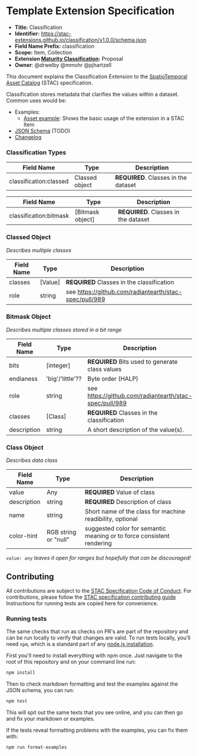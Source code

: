 # Template Extension Specification

- **Title:** Classification
- **Identifier:** <https://stac-extensions.github.io/classification/v1.0.0/schema.json>
- **Field Name Prefix:** classification
- **Scope:** Item, Collection
- **Extension [Maturity Classification](https://github.com/radiantearth/stac-spec/tree/master/extensions/README.md#extension-maturity):** Proposal
- **Owner**: @drwelby @mmohr @pjhartzell 

This document explains the Classification Extension to the [SpatioTemporal Asset Catalog](https://github.com/radiantearth/stac-spec) (STAC) specification.

Classification stores metadata that clarifies the values within a dataset. Common uses would be:

- Examples:
  - [Asset example](examples/asset-single-band.json): Shows the basic usage of the extension in a STAC Item
- [JSON Schema](json-schema/schema.json) (TODO)
- [Changelog](./CHANGELOG.md)


### Classification Types

| Field Name           | Type                      | Description |
| -------------------- | ------------------------- | ----------- |
| classification:classed  | Classed object        | **REQUIRED**. Classes in the dataset |

| Field Name           | Type                      | Description |
| -------------------- | ------------------------- | ----------- |
| classification:bitmask   | [Bitmask object]        | **REQUIRED**. Classes in the dataset |

### Classed Object

_Describes multiple classes_

| Field Name           | Type                      | Description |
| -------------------- | ------------------------- | ----------- |
| classes | [Value] | **REQUIRED** Classes in the classification |
| role| string | see https://github.com/radiantearth/stac-spec/pull/989 |

### Bitmask Object

_Describes multiple classes stored in a bit range_

| Field Name           | Type                      | Description |
| -------------------- | ------------------------- | ----------- |
| bits | [integer] | **REQUIRED** Bits used to generate class values|
| endianess | 'big'/'little'?? | Byte order (HALP)| 
| role | string | see https://github.com/radiantearth/stac-spec/pull/989 |
| classes | [Class] | **REQUIRED** Classes in the classification |
| description | string                | A short description of the value(s). |

### Class Object

_Describes data class_

| Field Name           | Type                      | Description |
| -------------------- | ------------------------- | ----------- |
| value   | Any| **REQUIRED** Value of class |
| description | string                | **REQUIRED** Description of class |
| name   | string                    | Short name of the class for machine readibility, optional|
| color-hint | RGB string or "null" | suggested color for semantic meaning or to force consistent rendering|


_`value: any` leaves it open for ranges but hopefully that can be discouraged!_



## Contributing

All contributions are subject to the
[STAC Specification Code of Conduct](https://github.com/radiantearth/stac-spec/blob/master/CODE_OF_CONDUCT.md).
For contributions, please follow the
[STAC specification contributing guide](https://github.com/radiantearth/stac-spec/blob/master/CONTRIBUTING.md) Instructions
for running tests are copied here for convenience.

### Running tests

The same checks that run as checks on PR's are part of the repository and can be run locally to verify that changes are valid. 
To run tests locally, you'll need `npm`, which is a standard part of any [node.js installation](https://nodejs.org/en/download/).

First you'll need to install everything with npm once. Just navigate to the root of this repository and on 
your command line run:
```bash
npm install
```

Then to check markdown formatting and test the examples against the JSON schema, you can run:
```bash
npm test
```

This will spit out the same texts that you see online, and you can then go and fix your markdown or examples.

If the tests reveal formatting problems with the examples, you can fix them with:
```bash
npm run format-examples
```
